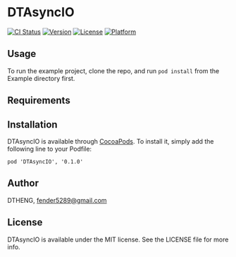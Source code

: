 # DTAsyncIO

[![CI Status](http://img.shields.io/travis/DTHENG/DTAsyncIO.svg?style=flat)](https://travis-ci.org/DTHENG/DTAsyncIO)
[![Version](https://img.shields.io/cocoapods/v/DTAsyncIO.svg?style=flat)](http://cocoadocs.org/docsets/DTAsyncIO)
[![License](https://img.shields.io/cocoapods/l/DTAsyncIO.svg?style=flat)](http://cocoadocs.org/docsets/DTAsyncIO)
[![Platform](https://img.shields.io/cocoapods/p/DTAsyncIO.svg?style=flat)](http://cocoadocs.org/docsets/DTAsyncIO)

## Usage

To run the example project, clone the repo, and run `pod install` from the Example directory first.

## Requirements

## Installation

DTAsyncIO is available through [CocoaPods](http://cocoapods.org). To install
it, simply add the following line to your Podfile:

    pod 'DTAsyncIO', '0.1.0'

## Author

DTHENG, fender5289@gmail.com

## License

DTAsyncIO is available under the MIT license. See the LICENSE file for more info.

